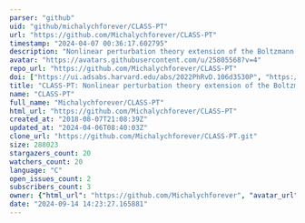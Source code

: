 ```yaml
---
parser: "github"
uid: "github/michalychforever/CLASS-PT"
url: "https://github.com/Michalychforever/CLASS-PT"
timestamp: "2024-04-07 00:36:17.602795"
description: "Nonlinear perturbation theory extension of the Boltzmann code CLASS"
avatar: "https://avatars.githubusercontent.com/u/25805568?v=4"
repo_url: "https://github.com/Michalychforever/CLASS-PT"
doi: ["https://ui.adsabs.harvard.edu/abs/2022PhRvD.106d3530P", "https://ui.adsabs.harvard.edu/abs/2020PhRvD.102f3533C", "https://ui.adsabs.harvard.edu/abs/2024ascl.soft03015I/abstract"]
title: "CLASS-PT: Nonlinear perturbation theory extension of the Boltzmann code CLASS"
name: "CLASS-PT"
full_name: "Michalychforever/CLASS-PT"
html_url: "https://github.com/Michalychforever/CLASS-PT"
created_at: "2018-08-07T21:08:39Z"
updated_at: "2024-04-06T08:40:03Z"
clone_url: "https://github.com/Michalychforever/CLASS-PT.git"
size: 288023
stargazers_count: 20
watchers_count: 20
language: "C"
open_issues_count: 2
subscribers_count: 3
owner: {"html_url": "https://github.com/Michalychforever", "avatar_url": "https://avatars.githubusercontent.com/u/25805568?v=4", "login": "Michalychforever", "type": "User"}
date: "2024-09-14 14:23:27.165881"
---
```

